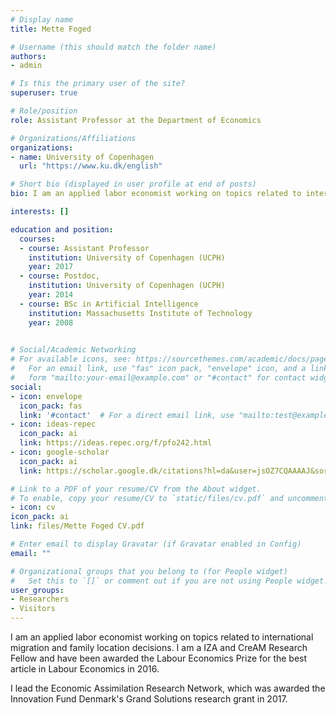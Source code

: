 ```yaml
---
# Display name
title: Mette Foged

# Username (this should match the folder name)
authors:
- admin

# Is this the primary user of the site?
superuser: true

# Role/position
role: Assistant Professor at the Department of Economics

# Organizations/Affiliations
organizations:
- name: University of Copenhagen
  url: "https://www.ku.dk/english"

# Short bio (displayed in user profile at end of posts)
bio: I am an applied labor economist working on topics related to international migration and family location decisions. I lead the Economic Assimilation Research Network.

interests: []

education and position: 
  courses:
  - course: Assistant Professor
    institution: University of Copenhagen (UCPH)
    year: 2017
  - course: Postdoc,
    institution: University of Copenhagen (UCPH)
    year: 2014
  - course: BSc in Artificial Intelligence
    institution: Massachusetts Institute of Technology
    year: 2008
 

# Social/Academic Networking
# For available icons, see: https://sourcethemes.com/academic/docs/page-builder/#icons
#   For an email link, use "fas" icon pack, "envelope" icon, and a link in the
#   form "mailto:your-email@example.com" or "#contact" for contact widget.
social:
- icon: envelope
  icon_pack: fas
  link: '#contact'  # For a direct email link, use "mailto:test@example.org".
- icon: ideas-repec
  icon_pack: ai
  link: https://ideas.repec.org/f/pfo242.html
- icon: google-scholar
  icon_pack: ai
  link: https://scholar.google.dk/citations?hl=da&user=jsOZ7CQAAAAJ&sortby=pubdate&btnA=1&view_op=list_works&gmla=AJsN-F5tHGbLBDkQXHKqH5jdLOUKfP43-lJKVR1UaigPcRlinxzerwaeJmcaFf8L0Xe-7jgAe6-W3sjdQVYD8k5cI6MEE7ZvWeD3d9qwFI2AziSYQ9-Qz76GU7L0tKdciDW6FzvGgzcs

# Link to a PDF of your resume/CV from the About widget.
# To enable, copy your resume/CV to `static/files/cv.pdf` and uncomment the lines below.
- icon: cv
icon_pack: ai
link: files/Mette Foged CV.pdf

# Enter email to display Gravatar (if Gravatar enabled in Config)
email: ""

# Organizational groups that you belong to (for People widget)
#   Set this to `[]` or comment out if you are not using People widget.
user_groups:
- Researchers
- Visitors
---
```


I am an applied labor economist working on topics related to international migration and family location decisions. I am a IZA and CreAM Research Fellow and have been awarded the Labour Economics Prize for the best article in Labour Economics in 2016. 

I lead the Economic Assimilation Research Network, which was awarded the Innovation Fund Denmark's Grand Solutions research grant in 2017.
